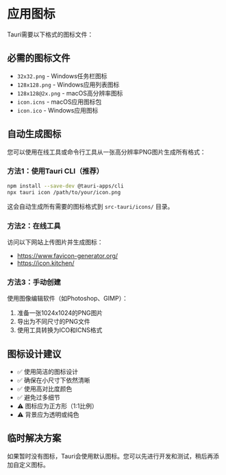 # 应用图标

Tauri需要以下格式的图标文件：

## 必需的图标文件

- `32x32.png` - Windows任务栏图标
- `128x128.png` - Windows应用列表图标
- `128x128@2x.png` - macOS高分辨率图标
- `icon.icns` - macOS应用图标包
- `icon.ico` - Windows应用图标

## 自动生成图标

您可以使用在线工具或命令行工具从一张高分辨率PNG图片生成所有格式：

### 方法1：使用Tauri CLI（推荐）

```bash
npm install --save-dev @tauri-apps/cli
npx tauri icon /path/to/your/icon.png
```

这会自动生成所有需要的图标格式到 `src-tauri/icons/` 目录。

### 方法2：在线工具

访问以下网站上传图片并生成图标：
- https://www.favicon-generator.org/
- https://icon.kitchen/

### 方法3：手动创建

使用图像编辑软件（如Photoshop、GIMP）：
1. 准备一张1024x1024的PNG图片
2. 导出为不同尺寸的PNG文件
3. 使用工具转换为ICO和ICNS格式

## 图标设计建议

- ✅ 使用简洁的图标设计
- ✅ 确保在小尺寸下依然清晰
- ✅ 使用高对比度颜色
- ✅ 避免过多细节
- ⚠️ 图标应为正方形（1:1比例）
- ⚠️ 背景应为透明或纯色

## 临时解决方案

如果暂时没有图标，Tauri会使用默认图标。您可以先进行开发和测试，稍后再添加自定义图标。

